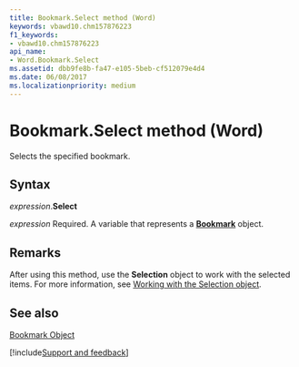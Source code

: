 ```yaml
---
title: Bookmark.Select method (Word)
keywords: vbawd10.chm157876223
f1_keywords:
- vbawd10.chm157876223
api_name:
- Word.Bookmark.Select
ms.assetid: dbb9fe8b-fa47-e105-5beb-cf512079e4d4
ms.date: 06/08/2017
ms.localizationpriority: medium
---
```



# Bookmark.Select method (Word)

Selects the specified bookmark.


## Syntax

_expression_.**Select**

_expression_ Required. A variable that represents a **[Bookmark](Word.Bookmark.md)** object.


## Remarks

After using this method, use the **Selection** object to work with the selected items. For more information, see [Working with the Selection object](../word/Concepts/Working-with-Word/working-with-the-selection-object.md).


## See also


[Bookmark Object](Word.Bookmark.md)

[!include[Support and feedback](~/includes/feedback-boilerplate.md)]